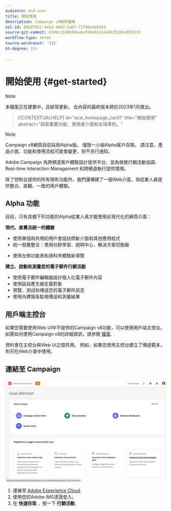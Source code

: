 ```yaml
---
audience: end-user
title: 開始使用
description: Campaign v8網頁檔案
exl-id: 885d7851-4e5d-4b03-ba6f-71f90ede83e8
source-git-commit: b5d0c2538b99aabafd04f6314a8135269c8555c0
workflow-type: tm+mt
source-wordcount: '312'
ht-degree: 15%

---
```


# 開始使用 {#get-started}

>[!NOTE]
>
>本檔案正在建置中，且經常更新。 此內容的最終版本將於2023年1月推出。

<!--
V8 web overview
context, scope (targets cross-channel practitioners), limitations
only existing customers
-->
>[!CONTEXTUALHELP]
>id="acw_homepage_card1"
>title="開始使用"
>abstract="探索重要功能、使用者介面和全域準則。"

>[!NOTE]
>
>Campaign v8網頁目前採用Alpha版。 僅限一小組Alpha客戶存取。 請注意，產品介面、功能和使用流程可能會變更，恕不另行通知。

Adobe Campaign 為跨頻道客戶體驗設計提供平台，並為視覺行銷活動協調、Real-time Interaction Management 和跨頻道執行提供環境。

除了控制台提供的所有現有功能外，我們還構建了一個Web介面，為從業人員提供整合、直觀、一致的用戶體驗。

## Alpha 功能

目前，只有具備下列功能的Alpha從業人員才能使用此現代化的網頁介面：

**現代、直覺且統一的體驗**

* 使用單個和共用的用戶會話訪問新介面和其他應用程式
* 統一殼層整合：使用社群學習、說明中心、解決方案切換器
<!--
No search and pulse notifications in Alpha
-->
* 使用左側功能表和資料夾體驗新導覽

**建立、啟動和測量您的電子郵件行銷活動**

* 使用電子郵件編輯器設計個人化電子郵件內容
* 使用區段產生器定義對象
* 預覽、測試和傳送您的電子郵件訊息
* 使用內建報告監視傳送和測量結果

<!--
add info somewhere to remind users that
* they still have access to their console (+ link to v8 console doc)
* they keep their existing data (example: will be able to use their existing delivery templates to create deliveries)
-->

## 用戶端主控台

如果您需要使用Web UI中不提供的Campaign v8功能，可以使用用戶端主控台。 如需如何使用Campaign v8的詳細資訊，請參閱 [檔案](https://experienceleague.adobe.com/docs/campaign/campaign-v8/campaign-home.html?lang=zh-Hant).

資料會在主控台與Web UI之間共用。 例如，如果您使用主控台建立了傳遞範本，則可在Web介面中使用。

## 連結至 Campaign

![](assets/connect.png)

1. 連線至 [Adobe Experience Cloud](http://experience.adobe.com).
1. 使用您的Adobe IMS憑證登入。
1. 在 **快速存取** ，按一下 **行銷活動**.

<!--
-> experience cloud home: "Campaign" -> home campaign v8
-> or Campaign v8 web if direct URL
-->
